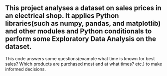 ## This project analyses a dataset on sales prices in an electrical shop. It applies Python libraries(such as numpy, pandas, and matplotlib) and other modules and Python conditionals to perform some Exploratory Data Analysis on the dataset.
This code answers some questions(example what time is known for best sales? Which products are purchased most and at what times? etc.) to make informed decisions.

